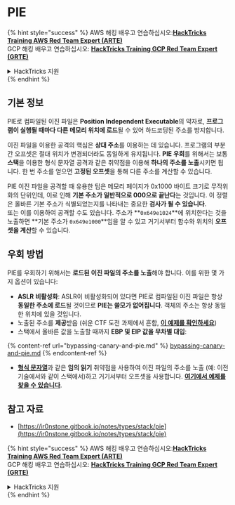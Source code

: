 # PIE

{% hint style="success" %}
AWS 해킹 배우고 연습하십시오:<img src="/.gitbook/assets/arte.png" alt="" data-size="line">[**HackTricks Training AWS Red Team Expert (ARTE)**](https://training.hacktricks.xyz/courses/arte)<img src="/.gitbook/assets/arte.png" alt="" data-size="line">\
GCP 해킹 배우고 연습하십시오: <img src="/.gitbook/assets/grte.png" alt="" data-size="line">[**HackTricks Training GCP Red Team Expert (GRTE)**<img src="/.gitbook/assets/grte.png" alt="" data-size="line">](https://training.hacktricks.xyz/courses/grte)

<details>

<summary>HackTricks 지원</summary>

* [**구독 요금제**](https://github.com/sponsors/carlospolop)를 확인하세요!
* 💬 [**Discord 그룹**](https://discord.gg/hRep4RUj7f) 또는 [**텔레그램 그룹**](https://t.me/peass)에 **참여**하거나 **트위터** 🐦 [**@hacktricks\_live**](https://twitter.com/hacktricks\_live)**를 팔로우**하세요.
* [**HackTricks**](https://github.com/carlospolop/hacktricks) 및 [**HackTricks Cloud**](https://github.com/carlospolop/hacktricks-cloud) 깃헙 저장소에 PR을 제출하여 해킹 요령을 공유하세요.

</details>
{% endhint %}

## 기본 정보

PIE로 컴파일된 이진 파일은 **Position Independent Executable**의 약자로, **프로그램이 실행될 때마다 다른 메모리 위치에 로드**될 수 있어 하드코딩된 주소를 방지합니다.

이진 파일을 이용한 공격의 핵심은 **상대 주소**를 이용하는 데 있습니다. 프로그램의 부분 간 오프셋은 절대 위치가 변경되더라도 동일하게 유지됩니다. **PIE 우회**를 위해서는 보통 **스택**을 이용한 형식 문자열 공격과 같은 취약점을 이용해 **하나의 주소를 노출**시키면 됩니다. 한 번 주소를 얻으면 **고정된 오프셋**을 통해 다른 주소를 계산할 수 있습니다.

PIE 이진 파일을 공격할 때 유용한 팁은 메모리 페이지가 0x1000 바이트 크기로 무작위화의 단위인데, 이로 인해 **기본 주소가 일반적으로 000으로 끝난다**는 것입니다. 이 정렬은 올바른 기본 주소가 식별되었는지를 나타내는 중요한 **검사가 될 수 있습니다**.\
또는 이를 이용하여 공격할 수도 있습니다. 주소가 **`0x649e1024`**에 위치한다는 것을 노출하면 **기본 주소가 `0x649e1000`**임을 알 수 있고 거기서부터 함수와 위치의 **오프셋을 계산**할 수 있습니다.

## 우회 방법

PIE를 우회하기 위해서는 **로드된 이진 파일의 주소를 노출**해야 합니다. 이를 위한 몇 가지 옵션이 있습니다:

* **ASLR 비활성화**: ASLR이 비활성화되어 있다면 PIE로 컴파일된 이진 파일은 항상 **동일한 주소에 로드**될 것이므로 **PIE는 쓸모가 없어집니다**. 객체의 주소는 항상 동일한 위치에 있을 것입니다.
* 노출된 주소를 **제공**받음 (쉬운 CTF 도전 과제에서 흔함, [**이 예제를 확인하세요**](https://ir0nstone.gitbook.io/notes/types/stack/pie/pie-exploit))
* 스택에서 올바른 값을 노출할 때까지 **EBP 및 EIP 값을 무차별 대입**:

{% content-ref url="bypassing-canary-and-pie.md" %}
[bypassing-canary-and-pie.md](bypassing-canary-and-pie.md)
{% endcontent-ref %}

* [**형식 문자열**](../../format-strings/)과 같은 **임의 읽기** 취약점을 사용하여 이진 파일의 주소를 노출 (예: 이전 기술에서와 같이 스택에서)하고 거기서부터 오프셋을 사용합니다. [**여기에서 예제를 찾을 수 있습니다**](https://ir0nstone.gitbook.io/notes/types/stack/pie/pie-bypass).

## 참고 자료

* [https://ir0nstone.gitbook.io/notes/types/stack/pie](https://ir0nstone.gitbook.io/notes/types/stack/pie)

{% hint style="success" %}
AWS 해킹 배우고 연습하십시오:<img src="/.gitbook/assets/arte.png" alt="" data-size="line">[**HackTricks Training AWS Red Team Expert (ARTE)**](https://training.hacktricks.xyz/courses/arte)<img src="/.gitbook/assets/arte.png" alt="" data-size="line">\
GCP 해킹 배우고 연습하십시오: <img src="/.gitbook/assets/grte.png" alt="" data-size="line">[**HackTricks Training GCP Red Team Expert (GRTE)**<img src="/.gitbook/assets/grte.png" alt="" data-size="line">](https://training.hacktricks.xyz/courses/grte)

<details>

<summary>HackTricks 지원</summary>

* [**구독 요금제**](https://github.com/sponsors/carlospolop)를 확인하세요!
* 💬 [**Discord 그룹**](https://discord.gg/hRep4RUj7f) 또는 [**텔레그램 그룹**](https://t.me/peass)에 **참여**하거나 **트위터** 🐦 [**@hacktricks\_live**](https://twitter.com/hacktricks\_live)**를 팔로우**하세요.
* [**HackTricks**](https://github.com/carlospolop/hacktricks) 및 [**HackTricks Cloud**](https://github.com/carlospolop/hacktricks-cloud) 깃헙 저장소에 PR을 제출하여 해킹 요령을 공유하세요.

</details>
{% endhint %}
